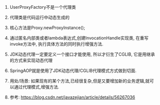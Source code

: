 1. UserProxyFactory不是一个代理类

2. 代理类是代码运行中动态生成的

3. 核心方法是Proxy.newProxyInstance();

4. 通过匿名内部类或者lambda表达式,创建InvocationHandle实现类, 在重写invoke方法中, 执行具体方法的同时执行增强方法.

5. JDK动态代理一定要定义一个接口才能使用, 所以才衍生了CGLIB, 它是用继承的方式来实现动态代理

6. SpringAOP就是使用了JDK动态代理/CGLIB代理模式方式做到切面.

7. 用处/场景: 如果现有的某个方法,已经很复杂,但是又要增加新的业务逻辑,就可以通过代理模式,增强方法.

8. 参考: https://blog.csdn.net/javazejian/article/details/56267036
